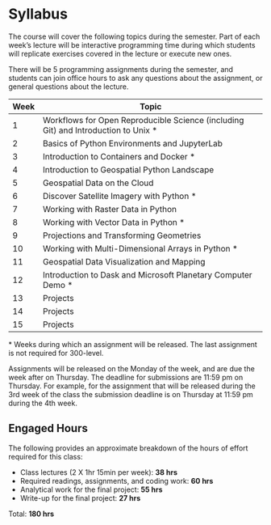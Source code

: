 # Syllabus
The course will cover the following topics during the semester. Part of each week’s lecture will be interactive programming time during which students will replicate exercises covered in the lecture or execute new ones. 

There will be 5 programming assignments during the semester, and students can join office hours to ask any questions about the assignment, or general questions about the lecture. 

| **Week** | **Topic**                                                                      |
| -------- | ---------------------------------------------------------------------------    |
| 1        | Workflows for Open Reproducible Science (including Git) and Introduction to Unix \* |
| 2        | Basics of Python Environments and JupyterLab                               |
| 3        | Introduction to Containers and Docker \*                                       |
| 4        | Introduction to Geospatial Python Landscape                                    |
| 5        | Geospatial Data on the Cloud                                                   |
| 6        | Discover Satellite Imagery with Python \*                                      |
| 7        | Working with Raster Data in Python                                             |
| 8        | Working with Vector Data in Python \*                                          |
| 9        | Projections and Transforming Geometries                                        |
| 10       | Working with Multi-Dimensional Arrays in Python \*                             |
| 11       | Geospatial Data Visualization and Mapping                                      |
| 12       | Introduction to Dask and Microsoft Planetary Computer Demo \*                  |
| 13       | Projects                                                                       |
| 14       | Projects                                                                       |
| 15       | Projects                                                                       |

\* Weeks during which an assignment will be released. The last assignment is not required for 300-level.

Assignments will be released on the Monday of the week, and are due the week after on Thursday. The deadline for submissions are 11:59 pm on Thursday. For example, for the assignment that will be released during the 3rd week of the class the submission deadline is on Thursday at 11:59 pm during the 4th week. 

## __Engaged Hours__

The following provides an approximate breakdown of the hours of effort required for this class:
- Class lectures (2 X 1hr 15min per week):  **38 hrs**
- Required readings, assignments, and coding work: **60 hrs**
- Analytical work for the final project: **55 hrs**
- Write-up for the final project: **27 hrs**

Total: **180 hrs**

<p>&nbsp;</p>
